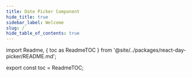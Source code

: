 ```yaml
---
title: Date Picker Component
hide_title: true
sidebar_label: Welcome
slug: /
hide_table_of_contents: true
---
```


import Readme, {
toc as ReadmeTOC
} from '@site/../packages/react-day-picker/README.md';

<Readme />

export const toc = ReadmeTOC;
